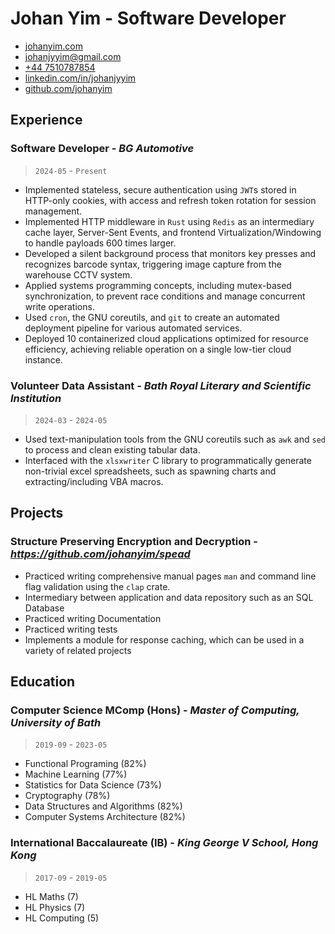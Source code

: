 # **Johan Yim** - Software Developer
- [johanyim.com](https://johanyim.com)
- [johanjyyim@gmail.com](mailto://johanjyyim@gmail.com)
- [+44 7510787854](tel:07510787854)
- [linkedin.com/in/johanjyyim](https://linkedin.com/in/johanjyyim/)
- [github.com/johanyim](https://github.com/johanyim)
## Experience
### Software Developer - *BG Automotive*
> `2024-05` - `Present`
- Implemented stateless, secure authentication using `JWT`s stored in HTTP-only cookies, with access and refresh token rotation for session management.
- Implemented HTTP middleware in `Rust` using `Redis` as an intermediary cache layer, Server-Sent Events, and frontend Virtualization/Windowing to handle payloads 600 times larger.
- Developed a silent background process that monitors key presses and recognizes barcode syntax, triggering image capture from the warehouse CCTV system.
- Applied systems programming concepts, including mutex-based synchronization, to prevent race conditions and manage concurrent write operations.
- Used `cron`, the GNU coreutils, and `git` to create an automated deployment pipeline for various automated services.
- Deployed 10 containerized cloud applications optimized for resource efficiency, achieving reliable operation on a single low-tier cloud instance.
### Volunteer Data Assistant - *Bath Royal Literary and Scientific Institution*
> `2024-03` - `2024-05`
- Used text-manipulation tools from the GNU coreutils such as `awk` and `sed` to process and clean existing tabular data.
- Interfaced with the `xlsxwriter` C library to programmatically generate non-trivial excel spreadsheets, such as spawning charts and extracting/including VBA macros.
## Projects
### Structure Preserving Encryption and Decryption - *https://github.com/johanyim/spead*
- Practiced writing comprehensive manual pages `man` and command line flag validation using the `clap` crate.
- Intermediary between application and data repository such as an SQL Database
- Practiced writing Documentation
- Practiced writing tests
- Implements a module for response caching, which can be used in a variety of related projects
## Education
### Computer Science MComp (Hons) - *Master of Computing, University of Bath*
> `2019-09` - `2023-05`
- Functional Programing (82%)
- Machine Learning (77%)
- Statistics for Data Science (73%)
- Cryptography (78%)
- Data Structures and Algorithms (82%)
- Computer Systems Architecture (82%)
### International Baccalaureate (IB) - *King George V School, Hong Kong*
> `2017-09` - `2019-05`
- HL Maths (7)
- HL Physics (7)
- HL Computing (5)
